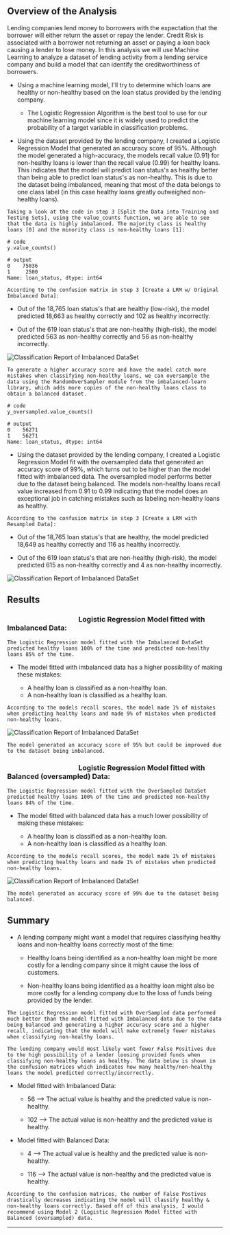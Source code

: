 ## **Overview of the Analysis**

Lending companies lend money to borrowers with the expectation that the borrower will either return the asset or repay the lender. Credit Risk is associated with a borrower not returning an asset or paying a loan back causing a lender to lose money. In this analysis we will use Machine Learning to analyze a dataset of lending activity from a lending service company and build a model that can identify the creditworthiness of borrowers. 



* Using a machine learning model, I'll try to determine which loans are healthy or non-healthy based on the loan status provided by the lending company. 

  * The Logistic Regression Algorithm is the best tool to use for our machine learning model since it is widely used to predict the probability of a target variable in classification problems.  



* Using the dataset provided by the lending company, I created a Logistic Regression Model that generated an accuracy score of 95%. Although the model generated a high-accuracy, the models recall value (0.91) for non-healthy loans is lower than the recall value (0.99) for healthy loans. This indicates that the model will predict loan status's as healthy better than being able to predict loan status's as non-healthy. This is due to the dataset being imbalanced, meaning that most of the data belongs to one class label (in this case healthy loans greatly outweighed non-healthy loans).



`Taking a look at the code in step 3 [Split the Data into Training and Testing Sets], using the value_counts function, we are able to see that the data is highly imbalanced. The majority class is healthy loans [0] and the minority class is non-healthy loans [1]:`

```
# code
y.value_counts()

# output
0    75036
1     2500
Name: loan_status, dtype: int64
```

`According to the confusion matrix in step 3 [Create a LRM w/ Original Imbalanced Data]:`

* Out of the 18,765 loan status's that are healthy (low-risk), the model predicted 18,663 as 
   healthy correctly and 102 as healthy incorrectly. 

* Out of the 619 loan status's that are non-healthy (high-risk), the model 
   predicted 563 as non-healthy correctly and 56 as non-healthy incorrectly.

![Classification Report of Imbalanced DataSet](/Visual_Images/matrix_imbalanced.png)



`To generate a higher accuracy score and have the model catch more mistakes when classifying non-healthy loans, we can oversample the data using the RandomOverSampler module from the imbalanced-learn library, which adds more copies of the non-healthy loans class to obtain a balanced dataset.`

```
# code
y_oversampled.value_counts()

# output
0    56271
1    56271
Name: loan_status, dtype: int64
```

  * Using the dataset provided by the lending company, I created a Logistic Regression Model fit with the oversampled data that generated an accuracy score of 99%, which turns out to be higher than the model fitted with imbalanced data. The oversampled model performs better due to the dataset being balanced. The models non-healthy loans recall value increased from 0.91 to 0.99 indicating that the model does an exceptional job in catching mistakes such as labeling non-healthy loans as healthy.


`According to the confusion matrix in step 3 [Create a LRM with Resampled Data]:`

* Out of the 18,765 loan status's that are healthy, the model predicted 18,649 as 
   healthy correctly and 116 as healthy incorrectly. 

* Out of the 619 loan status's that are non-healthy (high-risk), the model 
   predicted 615 as non-healthy correctly and 4 as non-healthy incorrectly.

![Classification Report of Imbalanced DataSet](/Visual_Images/matrix_balanced.png)



## **Results**



### &nbsp;&nbsp;&nbsp;&nbsp;&nbsp;&nbsp;&nbsp;&nbsp;&nbsp;&nbsp;&nbsp;&nbsp;&nbsp;&nbsp;&nbsp;&nbsp;&nbsp;&nbsp;&nbsp;&nbsp;&nbsp;&nbsp;&nbsp;&nbsp;&nbsp;&nbsp;&nbsp;&nbsp;&nbsp;&nbsp;&nbsp;&nbsp;&nbsp;&nbsp;&nbsp;&nbsp;&nbsp;&nbsp;&nbsp;&nbsp;&nbsp;&nbsp;&nbsp;Logistic Regression Model fitted with Imbalanced Data: 



`The Logistic Regression model fitted with the Imbalanced DataSet predicted healthy loans 100% of the time and predicted non-healthy loans 85% of the time.`



* The model fitted with imbalanced data has a higher possibility of making these mistakes: 

  * A healthy loan is classified as a non-healthy loan.
  * A non-healthy loan is classified as a healthy loan.



`According to the models recall scores, the model made 1% of mistakes when predicting healthy loans and made 9% of mistakes when predicted non-healthy loans.`

![Classification Report of Imbalanced DataSet](/Visual_Images/report_imbalanced.png)

`The model generated an accuracy score of 95% but could be improved due to the dataset being imbalanced.`



### &nbsp;&nbsp;&nbsp;&nbsp;&nbsp;&nbsp;&nbsp;&nbsp;&nbsp;&nbsp;&nbsp;&nbsp;&nbsp;&nbsp;&nbsp;&nbsp;&nbsp;&nbsp;&nbsp;&nbsp;&nbsp;&nbsp;&nbsp;&nbsp;&nbsp;&nbsp;&nbsp;&nbsp;&nbsp;&nbsp;&nbsp;&nbsp;&nbsp;&nbsp;&nbsp;&nbsp;&nbsp;&nbsp;&nbsp;&nbsp;&nbsp;&nbsp;&nbsp;Logistic Regression Model fitted with Balanced (oversampled) Data:



`The Logistic Regression model fitted with the OverSampled DataSet predicted healthy loans 100% of the time and predicted non-healthy loans 84% of the time.`



* The model fitted with balanced data has a much lower possibility of making these mistakes: 

  * A healthy loan is classified as a non-healthy loan.
  * A non-healthy loan is classified as a healthy loan.



`According to the models recall scores, the model made 1% of mistakes when predicting healthy loans and made 1% of mistakes when predicted non-healthy loans.`

![Classification Report of Imbalanced DataSet](/Visual_Images/report_balanced.png)

`The model generated an accuracy score of 99% due to the dataset being balanced.`




## **Summary**

* A lending company might want a model that requires classifying healthy loans and non-healthy loans correctly most of the time: 

    * Healthy loans being identified as a non-healthy loan might be more costly for a lending company since it might cause the loss of customers. 
  
    * Non-healthy loans being identified as a healthy loan might also be more costly for a lending company due to the loss of funds being provided by the lender.

`The Logistic Regression model fitted with OverSampled data performed much better than the model fitted with Imbalanced data due to the data being balanced and generating a higher accuracy score and a higher recall, indicating that the model will make extremely fewer mistakes when classifying non-healthy loans.`



`The lending company would most likely want fewer False Positives due to the high possibility of a lender loosing provided funds when classifying non-healthy loans as healthy. The data below is shown in the confusion matrices which indicates how many healthy/non-healthy loans the model predicted correctly/incorrectly.`

* Model fitted with Imbalanced Data: 
  
  * 56  --> The actual value is healthy and the predicted value is non-healthy. 


  * 102  --> The actual value is non-healthy and the predicted value is healthy.



* Model fitted with Balanced Data: 
  
  * 4  --> The actual value is healthy and the predicted value is non-healthy.


  * 116  --> The actual value is non-healthy and the predicted value is healthy.
  
`According to the confusion matrices, the number of False Postives drastically decreases indicating the model will classify healthy & non-healthy loans correctly. Based off of this analysis, I would recommend using Model 2 (Logistic Regression Model fitted with Balanced (oversampled) data.`

---